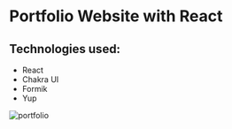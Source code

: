 # Portfolio Website with React

## Technologies used:
  - React
  - Chakra UI
  - Formik
  - Yup
 
![portfolio](https://user-images.githubusercontent.com/100026612/230269867-79363b2d-766d-49b0-bd82-1bdad4ac1bf0.PNG)
